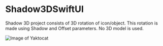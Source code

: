 # Shadow3DSwiftUI
Shadow 3D project consists of 3D rotation of icon/object. This rotation is made using Shadow and Offset parameters. No 3D model is used.

![Image of Yaktocat](https://octodex.github.com/images/yaktocat.png)
